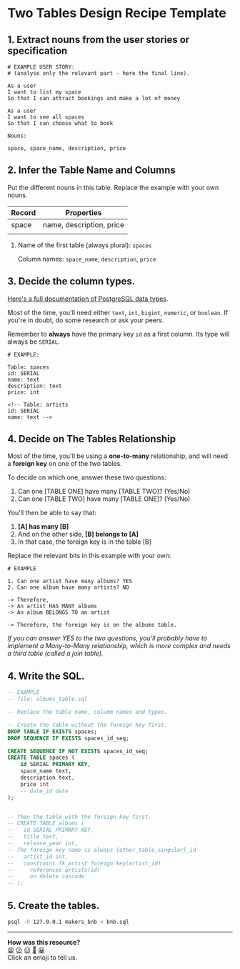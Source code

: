 # Two Tables Design Recipe Template

## 1. Extract nouns from the user stories or specification

```
# EXAMPLE USER STORY:
# (analyse only the relevant part - here the final line).

As a user
I want to list my space
So that I can attract bookings and make a lot of money

As a user
I want to see all spaces
So that I can choose what to book
```

```
Nouns:

space, space_name, description, price
```

## 2. Infer the Table Name and Columns

Put the different nouns in this table. Replace the example with your own nouns.

| Record                | Properties          |
| --------------------- | ------------------  |
| space                 | name, description, price
|                | 

1. Name of the first table (always plural): `spaces` 

    Column names: `space_name`, `description`, `price`

<!-- 2. Name of the second table (always plural): `artists` 

    Column names: `name` -->

## 3. Decide the column types.

[Here's a full documentation of PostgreSQL data types](https://www.postgresql.org/docs/current/datatype.html).

Most of the time, you'll need either `text`, `int`, `bigint`, `numeric`, or `boolean`. If you're in doubt, do some research or ask your peers.

Remember to **always** have the primary key `id` as a first column. Its type will always be `SERIAL`.

```
# EXAMPLE:

Table: spaces
id: SERIAL
name: text
description: text
price: int

<!-- Table: artists
id: SERIAL
name: text -->
```

## 4. Decide on The Tables Relationship

Most of the time, you'll be using a **one-to-many** relationship, and will need a **foreign key** on one of the two tables.

To decide on which one, answer these two questions:

1. Can one [TABLE ONE] have many [TABLE TWO]? (Yes/No)
2. Can one [TABLE TWO] have many [TABLE ONE]? (Yes/No)

You'll then be able to say that:

1. **[A] has many [B]**
2. And on the other side, **[B] belongs to [A]**
3. In that case, the foreign key is in the table [B]

Replace the relevant bits in this example with your own:

```
# EXAMPLE

1. Can one artist have many albums? YES
2. Can one album have many artists? NO

-> Therefore,
-> An artist HAS MANY albums
-> An album BELONGS TO an artist

-> Therefore, the foreign key is on the albums table.
```

*If you can answer YES to the two questions, you'll probably have to implement a Many-to-Many relationship, which is more complex and needs a third table (called a join table).*

## 4. Write the SQL.

```sql
-- EXAMPLE
-- file: albums_table.sql

-- Replace the table name, columm names and types.

-- Create the table without the foreign key first.
DROP TABLE IF EXISTS spaces;
DROP SEQUENCE IF EXISTS spaces_id_seq;

CREATE SEQUENCE IF NOT EXISTS spaces_id_seq;
CREATE TABLE spaces (
    id SERIAL PRIMARY KEY,
    space_name text,
    description text,
    price int
    -- date_id date
);


-- Then the table with the foreign key first.
-- CREATE TABLE albums (
--   id SERIAL PRIMARY KEY,
--   title text,
--   release_year int,
-- The foreign key name is always {other_table_singular}_id
--   artist_id int,
--   constraint fk_artist foreign key(artist_id)
--     references artists(id)
--     on delete cascade
-- );

```

## 5. Create the tables.

```bash
psql -h 127.0.0.1 makers_bnb < bnb.sql
```

<!-- BEGIN GENERATED SECTION DO NOT EDIT -->

---

**How was this resource?**  
[😫](https://airtable.com/shrUJ3t7KLMqVRFKR?prefill_Repository=makersacademy%2Fdatabases&prefill_File=resources%2Ftwo_table_design_recipe_template.md&prefill_Sentiment=😫) [😕](https://airtable.com/shrUJ3t7KLMqVRFKR?prefill_Repository=makersacademy%2Fdatabases&prefill_File=resources%2Ftwo_table_design_recipe_template.md&prefill_Sentiment=😕) [😐](https://airtable.com/shrUJ3t7KLMqVRFKR?prefill_Repository=makersacademy%2Fdatabases&prefill_File=resources%2Ftwo_table_design_recipe_template.md&prefill_Sentiment=😐) [🙂](https://airtable.com/shrUJ3t7KLMqVRFKR?prefill_Repository=makersacademy%2Fdatabases&prefill_File=resources%2Ftwo_table_design_recipe_template.md&prefill_Sentiment=🙂) [😀](https://airtable.com/shrUJ3t7KLMqVRFKR?prefill_Repository=makersacademy%2Fdatabases&prefill_File=resources%2Ftwo_table_design_recipe_template.md&prefill_Sentiment=😀)  
Click an emoji to tell us.

<!-- END GENERATED SECTION DO NOT EDIT -->